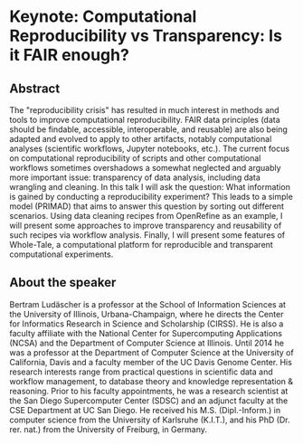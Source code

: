 
# Keynote: Computational Reproducibility vs Transparency: Is it FAIR enough?

## Abstract

The "reproducibility crisis" has resulted in much interest in methods and tools to improve computational reproducibility. FAIR data principles (data should be findable, accessible, interoperable, and reusable) are also being adapted and evolved to apply to other artifacts, notably computational analyses (scientific workflows, Jupyter notebooks, etc.). The current focus on computational reproducibility of scripts and other computational workflows sometimes overshadows a somewhat neglected and arguably more important issue: transparency of data analysis, including data wrangling and cleaning. In this talk I will ask the question: What information is gained by conducting a reproducibility experiment? This leads to a simple model (PRIMAD) that aims to answer this question by sorting out different scenarios.  Using data cleaning recipes from OpenRefine as an example, I will present some approaches to improve transparency and reusability of such recipes via workflow analysis. Finally, I will present some features of Whole-Tale, a computational platform for reproducible and transparent computational experiments.

## About the speaker 

Bertram Ludäscher is a professor at the School of Information Sciences at the University of Illinois, Urbana-Champaign, where he directs the Center for Informatics Research in Science and Scholarship (CIRSS). He is also a faculty affiliate with the National Center for Supercomputing Applications (NCSA) and the Department of Computer Science at Illinois.  Until 2014 he was a professor at the Department of Computer Science at the University of California, Davis and a faculty member of the UC Davis Genome Center. His research interests range from practical questions in scientific data and workflow management, to database theory and knowledge representation & reasoning. Prior to his faculty appointments, he was a research scientist at the San Diego Supercomputer Center (SDSC) and an adjunct faculty at the CSE Department at UC San Diego. He received his M.S. (Dipl.-Inform.) in computer science from the University of Karlsruhe (K.I.T.), and his PhD (Dr. rer. nat.) from the University of Freiburg, in Germany.